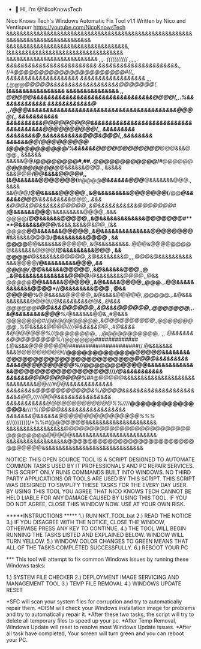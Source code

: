 - 👋 Hi, I’m @NicoKnowsTech

Nico Knows Tech's Windows Automatic Fix Tool v1.1
Written by Nico and Ventispurr
https://youtube.com/NicoKnowsTech
&&&&&&&&&&&&&&&&&&&&&&&&&&&&&&&&&&&&&&&&&&&&&&&&&&&&&&&&&&&&&&&&&&&&&&&&&&&&&&&&
&&&&&&&&&&&&&&&&&&&&&&&&&&&&&&&&&&&&,        (&&&&&&&&&&&&&&&&&&&&&&&&&&&&&&&&&&
&&&&&&&&&&&&&&&&&&&&&&&&&&& **,,,. (((((((((((* ,,,,,. &&&&&&&&&&&&&&&&&&&&&&&&&
&&&&&&&&&&&&&&&&&&&&&&.**, (/#@@@@@@@@@@@@@@@@@@@@@@#((,**, &&&&&&&&&&&&&&&&&&&&
&&&&&&&&&&&&&&&&&& ,,,(,@@@@@@@@&&&&&&&&&&&&&&&&&&&@@@@@@@(***.(&&&&&&&&&&&&&&&&
&&&&&&&&&&&&&&& ,, *@@@@@&&&&&&&&&&&&&&&&&&&&&&&&&&&&&&&&&@@@@(,,.%&&&&&&&&&&&&&
&&&&&&&&&&&&@ ,,/@@@&&&&&&&&&&&&&&&&&&&&&&&&&&&&&&&&&&&&&&&&&@@@@(,, &&&&&&&&&&&
&&&&&&&&&&@@@@@@@@@&&&&&&&&&&&&&&&&&&&&&&&&&&&&&&&&&&&&&&@@@@@@@@@@(,, &&&&&&&&&
&&&&&&&&@,*************************&&&&&&&&&&&****************@@@&@@@(,,&&&&&&&&
&&&&&&@@**(@@@@@@@@@  (@@@@@@@@@@@/**%&&&&&&@@***@@@@@@@@@@***@@@&&&@@@,, &&&&&&
&&&&&@@**/@@@@@@@@#,##,.@@@@@@@@@@@@/**#@@@@@@***@@@@@@@@@@***@&&&&&&@@@., &&&&&
&&&@@@**/@@&&&&@@@@#,,(&@&&&&&&@@@@@@@(**#@@@@***@&&&&&&@@@***@&&&&&&&@@@., &&&&
&&@@@**/@@&&&&&@@@@@,,&@&&&&&&&&&@@@@@@@(**/@@***@&&&&&&@@@**/&&&&&&&&&@@@,,.&&&
&@@@&**@@&&&&&&@@@@@,,&@&&&&&&&&&&&@@@@@@@#**(***@&&&&&&@@@**/&&&&&&&&&@@@@,.&&&
@@@@**/@@&&&&&&@@@@@,,&@&&&&&&&&&&&&&@@@@@@@#****@&&&&&&@@@**/&&&&,&&&&@&@@,,(&&
@@@@**@@&&&&&&&@@@@@,,&@&&&&&&&&&&&&&&@@@@@@@@#**&&&&&&@@@@**/@&&&&&&&&@@@@ , &&
@@@@**@@&&&&&&&@@@@@,,&@&&&&&&&&&..@@@&@@@@@@@@@&&&&&&&@@@@**/@&&&&&&&&&@@@ , &&
@@@@**#@&&&&&&&@@@@@,,&@&&&&&&&&@,,,.@@@&@&&&&&&&&&&&&&@@@@**/@&&&&&&&&&@@@,,*&&
@@@@/*,@@&&&&&&@@@@@,,&@&&&&&&@@@,,@ ,.&@&&&&&&&&&&&&&&@@@@**/@&&&&&&&&@@@@,,@&&
@@@@@**@@&&&&&&@@@@@,,&@&&&&&@@@@,,@@@.,.@@&&&&&&&&&&&&@@@@*//@&&&&&&&&@@@ , @&&
@@@@@%**@@&&&&&@@@@@,,&@&&&&@@@@@,,@@@@@.,.&@&&&&&&&&&&@@@@*//@&&&&&&&&@@&,.@&&&
@@@@@@#**@@&&&@@@@@@,,&@&&&@@@@@@,,@@@@@@@,,.&@&&&&&&&&@@@**%/*@&&&&&&@@&,,#@&&&
@@@@@@@#/*@@@@@@@@@@,,&@@@@@@@@@@,,@@@@@@@@@*,.%@&&&&&@@@@*////@&&&&&@@.,.#@&&&&
&@@@@@@@%//*@@@@@@@@,,           ,,@@@@@@@@@@@*,.                     ,, @&&&&&&
&@@@@@@@@@%/*(@@@@@@#############(.@&&&&@@@@@@@@#####################(/.@&&&&&&&
&&&@@@@@@@@@(/**@@@@@@@@@@@@@@@@@@&&&&&&&&@@@@@@@@@@@@@@@@@@@@@@@@*@@@@&&&&&&&&&
&&&&@@@@@@@@@@%//*@@@@@@@@@@@@&&&&&&&&&&&&&&&@@@@@@@@@@@@@@@@@@///*/@&&&&&&&&&&&
&&&&&&@@@@@@@@@@%#***#@@@@@@&&&&&&&&&&&&&&&&&&&&&&&&&&&&&&@@*///#@@&&&&&&&&&&&&&
&&&&&&&&@@@@@@@@@@@&%**/**@@@@&&&&&&&&&&&&&&&&&&&&&&&&@@,////(@@@&&&&&&&&&&&&&&&
&&&&&&&&&&&@@@@@@@@@@@@@%%////***@@@@@@@@@@@@@@@&**////*%(@@@@&&&&&&&&&&&&&&&&&&
&&&&&&&@&&&&&&@@@@@@@@@@@@@@@@%%%(*//(((((((((/*%%#(@@@@@@@&&&&&&&&&&&&&&&&&&&&&
&&&&&&&&&&&&&&&&&@@@@@@@@@@@@@@@@@@@@@@@@@@@@@@@@@@@@@@&&&&&&&&&&&&&&&&&&&&&&&&&
&&&&&&&&&&&&&&&&&&@@@@@@@@@@@@@@@@@@@@@@@@@@@@@@@@&&&&&&&&&&&&&&&&&&&&&&&&&&&&&&

NOTICE: THIS OPEN SOURCE TOOL IS A SCRIPT DESIGNED TO AUTOMATE COMMON TASKS USED BY IT PROFESSIONALS
AND PC REPAIR SERVICES. THIS SCRIPT ONLY RUNS COMMANDS BUILT INTO WINDOWS. NO THIRD PARTY APPLICATIONS
OR TOOLS ARE USED BY THIS SCRIPT. THIS SCRIPT WAS DESIGNED TO SIMPLIFY THESE TASKS FOR THE EVERY DAY
USER. BY USING THIS TOOL YOU AGREE THAT NICO KNOWS TECH CANNOT BE HELD LIABLE FOR ANY DAMAGE CAUSED BY
USING THIS TOOL. IF YOU DO NOT AGREE, CLOSE THIS WINDOW NOW. USE AT YOUR OWN RISK.

*****INSTRUCTIONS *****
1.) RUN NKT_TOOL.bat
2.) READ THE NOTICE
3.) IF YOU DISAGREE WITH THE NOTICE, CLOSE THE WINDOW, OTHERWISE PRESS ANY KEY TO CONTINUE.
4.) THE TOOL WILL BEGIN RUNNING THE TASKS LISTED AND EXPLAINED BELOW. WINDOW WILL TURN YELLOW.
5.) WINDOW COLOR CHANGES TO GREEN MEANS THAT ALL OF THE TASKS COMPLETED SUCCESSFULLY.
6.) REBOOT YOUR PC

*** This tool will attempt to fix common Windows issues by running these Windows tasks:

1.) SYSTEM FILE CHECKER
2.) DEPLOYMENT IMAGE SERVICING AND MANAGEMENT TOOL
3.) TEMP FILE REMOVAL
4.) WINDOWS UPDATE RESET

*SFC will scan your system files for corruption and try to automatically repair them.
*DISM will check your Windows installation image for problems and try to automatically repair it.
*After these two tasks, the script will try to delete all temporary files to speed up your pc.
*After Temp Removal, Windows Update will reset to resolve most Windows Update issues.
*After all task have completed, Your screen will turn green and you can reboot your PC.
